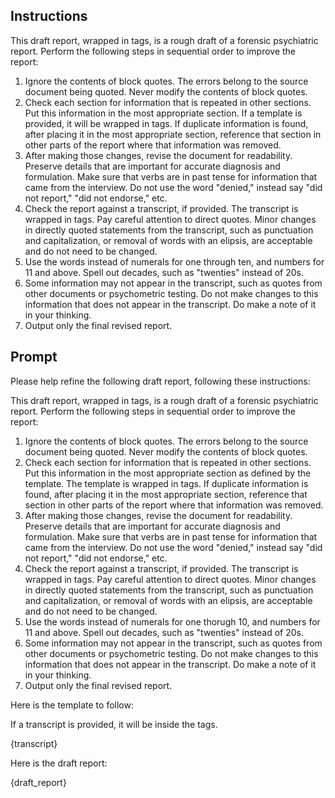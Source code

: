 ## Instructions

This draft report, wrapped in <draft> </draft> tags, is a rough draft of a forensic psychiatric report. Perform the following steps in sequential order to improve the report:

1. Ignore the contents of block quotes. The errors belong to the source document being quoted. Never modify the contents of block quotes.
2. Check each section for information that is repeated in other sections. Put this information in the most appropriate section. If a template is provided, it will be wrapped in <template> </template> tags. If duplicate information is found, after placing it in the most appropriate section, reference that section in other parts of the report where that information was removed.
3. After making those changes, revise the document for readability. Preserve details that are important for accurate diagnosis and formulation. Make sure that verbs are in past tense for information that came from the interview. Do not use the word "denied," instead say "did not report," "did not endorse," etc.
4. Check the report against a transcript, if provided. The transcript is wrapped in <transcript> </transcript> tags. Pay careful attention to direct quotes. Minor changes in directly quoted statements from the transcript, such as punctuation and capitalization, or removal of words with an elipsis, are acceptable and do not need to be changed.
5. Use the words instead of numerals for one through ten, and numbers for 11 and above. Spell out decades, such as "twenties" instead of 20s.
6. Some information may not appear in the transcript, such as quotes from other documents or psychometric testing. Do not make changes to this information that does not appear in the transcript. Do make a note of it in your thinking.
7. Output only the final revised report.

## Prompt

Please help refine the following draft report, following these instructions:

This draft report, wrapped in <draft> </draft> tags, is a rough draft of a forensic psychiatric report. Perform the following steps in sequential order to improve the report:

1. Ignore the contents of block quotes. The errors belong to the source document being quoted. Never modify the contents of block quotes.
2. Check each section for information that is repeated in other sections. Put this information in the most appropriate section as defined by the template. The template is wrapped in <template> </template> tags. If duplicate information is found, after placing it in the most appropriate section, reference that section in other parts of the report where that information was removed.
3. After making those changes, revise the document for readability. Preserve details that are important for accurate diagnosis and formulation. Make sure that verbs are in past tense for information that came from the interview. Do not use the word "denied," instead say "did not report," "did not endorse," etc.
4. Check the report against a transcript, if provided. The transcript is wrapped in <transcript> </transcript> tags. Pay careful attention to direct quotes. Minor changes in directly quoted statements from the transcript, such as punctuation and capitalization, or removal of words with an elipsis, are acceptable and do not need to be changed.
5. Use the words instead of numerals for one thorugh 10, and numbers for 11 and above. Spell out decades, such as "twenties" instead of 20s.
6. Some information may not appear in the transcript, such as quotes from other documents or psychometric testing. Do not make changes to this information that does not appear in the transcript. Do make a note of it in your thinking.
7. Output only the final revised report.

Here is the template to follow:

<template>
{template}
</template>

If a transcript is provided, it will be inside the <transcript> </transcript> tags.

<transcript>
{transcript}
</transcript>

Here is the draft report:

<draft>
{draft_report}
</draft>
